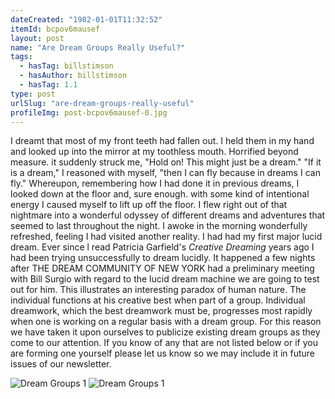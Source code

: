 ```yaml
---
dateCreated: "1982-01-01T11:32:52"
itemId: bcpov6mausef
layout: post
name: "Are Dream Groups Really Useful?"
tags:
  - hasTag: billstimson
  - hasAuthor: billstimson
  - hasTag: 1.1
type: post
urlSlug: "are-dream-groups-really-useful"
profileImg: post-bcpov6mausef-0.jpg
---
```


I dreamt that most of my front teeth had fallen out. I held them in my hand and looked up into the mirror at my toothless mouth. Horrified beyond measure. it suddenly struck me, "Hold on! This might just be a dream."
"If it is a dream," I reasoned with myself, "then I can fly because in dreams I can fly." Whereupon, remembering how I had done it in previous dreams, I looked down at the floor and, sure enough. with some kind of intentional energy I caused myself to lift up off the floor. I flew right out of that nightmare into a wonderful odyssey of different dreams and adventures that seemed to last throughout the night. I awoke in the morning wonderfully refreshed, feeling I had visited another reality. I had had my first major lucid dream. 
Ever since l read Patricia Garfield's *Creative Dreaming* years ago I had been trying unsuccessfully to dream lucidly. It happened a few nights after THE DREAM COMMUNITY OF NEW YORK had a preliminary meeting with Bill Surgio with regard to the lucid dream machine we are going to test out for him. This illustrates an interesting paradox of human nature. The individual functions at his creative best when part of a group. Individual dreamwork, which the best dreamwork must be, progresses most rapidly when one is working on a regular basis with a dream group. For this reason we have taken it upon ourselves to publicize existing dream groups as they come to our attention. If you know of any that are not listed below or if you are forming one yourself please let us know so we may include it in future issues of our newsletter.

<img src="../images/post-bcpov6mausef-0.jpg" style="max-width:500px; height: auto; margin-bottom:0px" alt="Dream Groups 1"/>
<img src="../images/post-bcpov6mausef-1.jpg" style="max-width:500px; height: auto;" alt="Dream Groups 1"/>




